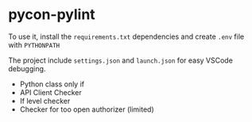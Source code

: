 # pycon-pylint

To use it, install the `requirements.txt` dependencies and create `.env` file with `PYTHONPATH`

The project include `settings.json` and `launch.json` for easy VSCode debugging.

* Python class only if
* API Client Checker
* If level checker
* Checker for too open authorizer (limited)
